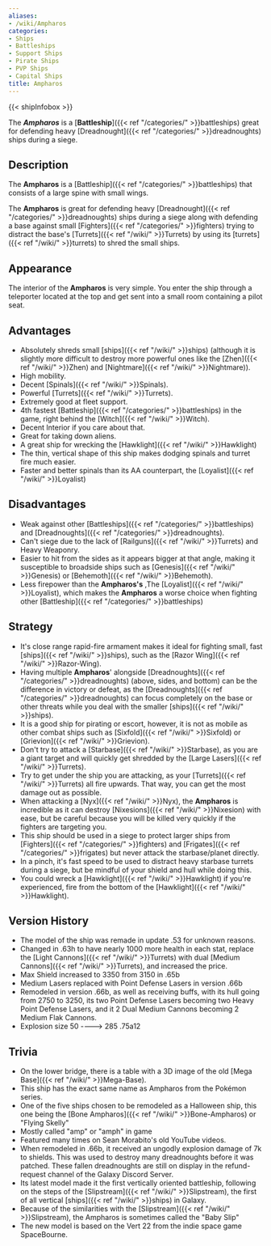 ```yaml
---
aliases:
- /wiki/Ampharos
categories:
- Ships
- Battleships
- Support Ships
- Pirate Ships
- PVP Ships
- Capital Ships
title: Ampharos
---  
```


{{< shipInfobox >}} 

The **_Ampharos_** is a [**Battleship**]({{< ref "/categories/" >}}battleships) great for defending heavy [Dreadnought]({{< ref "/categories/" >}}dreadnoughts) ships during a siege. 

## Description

The **Ampharos** is a [Battleship]({{< ref "/categories/" >}}battleships) that consists of a large spine with small wings.

The **Ampharos** is great for defending heavy [Dreadnought]({{< ref "/categories/" >}}dreadnoughts) ships during a siege along with defending a base against small [Fighters]({{< ref "/categories/" >}}fighters) trying to distract the base's [Turrets]({{< ref "/wiki/" >}}Turrets) by using its [turrets]({{< ref "/wiki/" >}}turrets) to shred the small ships.

## Appearance

The interior of the **Ampharos** is very simple. You enter the ship through a teleporter located at the top and get sent into a small room containing a pilot seat.

## Advantages

- Absolutely shreds small [ships]({{< ref "/wiki/" >}}ships) (although it is slightly more difficult to destroy more powerful ones like the [Zhen]({{< ref "/wiki/" >}}Zhen) and [Nightmare]({{< ref "/wiki/" >}}Nightmare)).
- High mobility.
- Decent [Spinals]({{< ref "/wiki/" >}}Spinals).
- Powerful [Turrets]({{< ref "/wiki/" >}}Turrets).
- Extremely good at fleet support.
- 4th fastest [Battleship]({{< ref "/categories/" >}}battleships) in the game, right behind the [Witch]({{< ref "/wiki/" >}}Witch).
- Decent Interior if you care about that.
- Great for taking down aliens.
- A great ship for wrecking the [Hawklight]({{< ref "/wiki/" >}}Hawklight)
- The thin, vertical shape of this ship makes dodging spinals and turret fire much easier.
- Faster and better spinals than its AA counterpart, the [Loyalist]({{< ref "/wiki/" >}}Loyalist)

## Disadvantages

- Weak against other [Battleships]({{< ref "/categories/" >}}battleships) and [Dreadnoughts]({{< ref "/categories/" >}}dreadnoughts).
- Can't siege due to the lack of [Railguns]({{< ref "/wiki/" >}}Turrets) and Heavy Weaponry.
- Easier to hit from the sides as it appears bigger at that angle, making it susceptible to broadside ships such as [Genesis]({{< ref "/wiki/" >}}Genesis) or [Behemoth]({{< ref "/wiki/" >}}Behemoth).
- Less firepower than the **Ampharos's** ,The [Loyalist]({{< ref "/wiki/" >}}Loyalist), which makes the **Ampharos** a worse choice when fighting other [Battleship]({{< ref "/categories/" >}}battleships)

## Strategy

- It's close range rapid-fire armament makes it ideal for fighting small, fast [ships]({{< ref "/wiki/" >}}ships), such as the [Razor Wing]({{< ref "/wiki/" >}}Razor-Wing).
- Having multiple **Ampharos**' alongside [Dreadnoughts]({{< ref "/categories/" >}}dreadnoughts) (above, sides, and bottom) can be the difference in victory or defeat, as the [Dreadnoughts]({{< ref "/categories/" >}}dreadnoughts) can focus completely on the base or other threats while you deal with the smaller [ships]({{< ref "/wiki/" >}}ships).
- It is a good ship for pirating or escort, however, it is not as mobile as other combat ships such as [Sixfold]({{< ref "/wiki/" >}}Sixfold) or [Grievion]({{< ref "/wiki/" >}}Grievion).
- Don't try to attack a [Starbase]({{< ref "/wiki/" >}}Starbase), as you are a giant target and will quickly get shredded by the [Large Lasers]({{< ref "/wiki/" >}}Turrets).
- Try to get under the ship you are attacking, as your [Turrets]({{< ref "/wiki/" >}}Turrets) all fire upwards. That way, you can get the most damage out as possible.
- When attacking a [Nyx]({{< ref "/wiki/" >}}Nyx), the **Ampharos** is incredible as it can destroy [Nixesions]({{< ref "/wiki/" >}}Nixesion) with ease, but be careful because you will be killed very quickly if the fighters are targeting you.
- This ship should be used in a siege to protect larger ships from [Fighters]({{< ref "/categories/" >}}fighters) and [Frigates]({{< ref "/categories/" >}}frigates) but never attack the starbase/planet directly.
- In a pinch, it's fast speed to be used to distract heavy starbase turrets during a siege, but be mindful of your shield and hull while doing this.
- You could wreck a [Hawklight]({{< ref "/wiki/" >}}Hawklight) if you're experienced, fire from the bottom of the [Hawklight]({{< ref "/wiki/" >}}Hawklight).

## Version History 

- The model of the ship was remade in update .53 for unknown reasons.
- Changed in .63h to have nearly 1000 more health in each stat, replace the [Light Cannons]({{< ref "/wiki/" >}}Turrets) with dual [Medium Cannons]({{< ref "/wiki/" >}}Turrets), and increased the price.
- Max Shield increased to 3350 from 3150 in .65b
- Medium Lasers replaced with Point Defense Lasers in version .66b
- Remodeled in version .66b, as well as receiving buffs, with its hull going from 2750 to 3250, its two Point Defense Lasers becoming two Heavy Point Defense Lasers, and it 2 Dual Medium Cannons becoming 2 Medium Flak Cannons.
- Explosion size 50 ----> 285 .75a12

## Trivia

- On the lower bridge, there is a table with a 3D image of the old [Mega Base]({{< ref "/wiki/" >}}Mega-Base).
- This ship has the exact same name as Ampharos from the Pokémon series.
- One of the five ships chosen to be remodeled as a Halloween ship, this one being the [Bone Ampharos]({{< ref "/wiki/" >}}Bone-Ampharos) or "Flying Skelly"
- Mostly called "amp" or "amph" in game
- Featured many times on Sean Morabito's old YouTube videos.
- When remodeled in .66b, it received an ungodly explosion damage of 7k to shields. This was used to destroy many dreadnoughts before it was patched. These fallen dreadnoughts are still on display in the refund-request channel of the Galaxy Discord Server.
- Its latest model made it the first vertically oriented battleship, following on the steps of the [Slipstream]({{< ref "/wiki/" >}}Slipstream), the first of all vertical [ships]({{< ref "/wiki/" >}}ships) in Galaxy.
- Because of the similarities with the [Slipstream]({{< ref "/wiki/" >}}Slipstream), the Ampharos is sometimes called the "Baby Slip"
- The new model is based on the Vert 22 from the indie space game SpaceBourne.